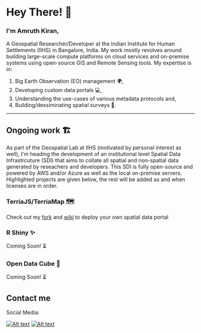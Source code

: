 # Hey There! :wave:

### I'm Amruth Kiran, 

A Geospatial Researcher/Developer at the Indian Institute for Human Settlements (IIHS) in Bangalore, India. My work mostly revolves around building large-scale compute platforms on cloud services and on-premise systems using open-source GIS and Remote Sensing tools. My expertise is in:
1. Big Earth Observation (EO) management :earth_africa:, 
2. Developing custom data portals :computer:, 
3. Understanding the use-cases of various metadata protocols and,
4. Building/dessiminating spatial surveys :memo:.
---
## Ongoing work :building_construction:
As part of the Geospatial Lab at IIHS (motivated by personal interest as well), I'm heading the development of an institutional level Spatial Data Infrastrcuture (SDI) that aims to collate all spatial and non-spatial data generated by reseachers and developers. This SDI is fully open-source and powered by AWS and/or Azure as well as the local on-premise servers. Highlighted projects are given below, the rest will be added as and when licenses are in order.

### TerriaJS/TerriaMap :world_map:
Check out my [fork](https://github.com/amruthkiran94/TerriaMap) and [wiki](https://github.com/amruthkiran94/TerriaMap/wiki) to deploy your own spatial data portal

### R Shiny :sparkles:
Coming Soon! :hourglass_flowing_sand:

### Open Data Cube :ice_cube:
Coming Soon! :hourglass_flowing_sand:


## Contact me
Social Media:

[![Alt text](https://github.com/amruthkiran94/social-icons/blob/master/SVG/Color/Twitter.svg)](https://twitter.com/Amruthkiran94)
[![Alt text](https://github.com/amruthkiran94/social-icons/blob/master/SVG/Color/LinkedIN.svg)](https://www.linkedin.com/in/amruth-kiran/)



